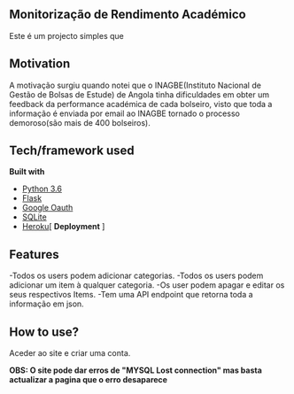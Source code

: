 ## Monitorização de Rendimento Académico
Este é um projecto simples que 

## Motivation
A motivação surgiu quando notei que o INAGBE(Instituto Nacional de Gestão de Bolsas de Estude) de Angola tinha dificuldades em obter um feedback da performance académica de cada bolseiro, visto que toda a informação é enviada por email ao INAGBE tornado o processo demoroso(são mais de 400 bolseiros).


## Tech/framework used

<b>Built with</b>
- [Python 3.6](https://www.python.org/downloads/release/python-360/)
- [Flask](http://flask.pocoo.org)
- [Google Oauth](https://developers.google.com/identity/protocols/OAuth2)
- [SQLite](http://www.sqlitetutorial.net/sqlite-python/)
- [Heroku](https://www.heroku.com/)[ **Deployment** ]


## Features
-Todos os users podem adicionar categorias.
-Todos os users podem adicionar um item à qualquer categoria.
-Os user podem apagar e editar os seus respectivos Items.
-Tem uma API endpoint que retorna toda a informação em json.


## How to use?
Aceder ao site e criar uma conta.



**OBS: O site pode dar erros de "MYSQL Lost connection" mas basta actualizar a pagina que o erro desaparece**
